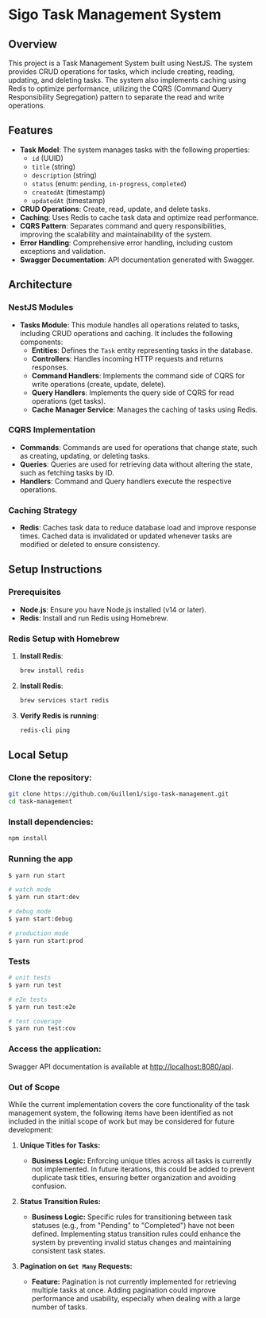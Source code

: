 # Sigo Task Management System

## Overview

This project is a Task Management System built using NestJS. The system provides CRUD operations for tasks, which include creating, reading, updating, and deleting tasks. The system also implements caching using Redis to optimize performance, utilizing the CQRS (Command Query Responsibility Segregation) pattern to separate the read and write operations.

## Features

- **Task Model**: The system manages tasks with the following properties:
  - `id` (UUID)
  - `title` (string)
  - `description` (string)
  - `status` (enum: `pending`, `in-progress`, `completed`)
  - `createdAt` (timestamp)
  - `updatedAt` (timestamp)
- **CRUD Operations**: Create, read, update, and delete tasks.
- **Caching**: Uses Redis to cache task data and optimize read performance.
- **CQRS Pattern**: Separates command and query responsibilities, improving the scalability and maintainability of the system.
- **Error Handling**: Comprehensive error handling, including custom exceptions and validation.
- **Swagger Documentation**: API documentation generated with Swagger.

## Architecture

### NestJS Modules

- **Tasks Module**: This module handles all operations related to tasks, including CRUD operations and caching. It includes the following components:
  - **Entities**: Defines the `Task` entity representing tasks in the database.
  - **Controllers**: Handles incoming HTTP requests and returns responses.
  - **Command Handlers**: Implements the command side of CQRS for write operations (create, update, delete).
  - **Query Handlers**: Implements the query side of CQRS for read operations (get tasks).
  - **Cache Manager Service**: Manages the caching of tasks using Redis.

### CQRS Implementation

- **Commands**: Commands are used for operations that change state, such as creating, updating, or deleting tasks.
- **Queries**: Queries are used for retrieving data without altering the state, such as fetching tasks by ID.
- **Handlers**: Command and Query handlers execute the respective operations.

### Caching Strategy

- **Redis**: Caches task data to reduce database load and improve response times. Cached data is invalidated or updated whenever tasks are modified or deleted to ensure consistency.

## Setup Instructions

### Prerequisites

- **Node.js**: Ensure you have Node.js installed (v14 or later).
- **Redis**: Install and run Redis using Homebrew.

### Redis Setup with Homebrew

1. **Install Redis**:
   ```bash
   brew install redis
   ```
2. **Install Redis**:
   ```bash
   brew services start redis
   ```

3. **Verify Redis is running**:   
   ```bash
   redis-cli ping
   ```

## Local Setup

### Clone the repository:

```bash
git clone https://github.com/Guillen1/sigo-task-management.git
cd task-management  
```
### Install dependencies:

```bash
npm install
```

### Running the app

```bash
$ yarn run start

# watch mode
$ yarn run start:dev

# debug mode 
$ yarn start:debug

# production mode
$ yarn run start:prod
```

### Tests

```bash
# unit tests
$ yarn run test

# e2e tests
$ yarn run test:e2e

# test coverage
$ yarn run test:cov
```

### Access the application:

Swagger API documentation is available at [http://localhost:8080/api](http://localhost:8080/api).


### Out of Scope

While the current implementation covers the core functionality of the task management system, the following items have been identified as not included in the initial scope of work but may be considered for future development:

1. **Unique Titles for Tasks:**
   - **Business Logic:** Enforcing unique titles across all tasks is currently not implemented. In future iterations, this could be added to prevent duplicate task titles, ensuring better organization and avoiding confusion.

2. **Status Transition Rules:**
   - **Business Logic:** Specific rules for transitioning between task statuses (e.g., from "Pending" to "Completed") have not been defined. Implementing status transition rules could enhance the system by preventing invalid status changes and maintaining consistent task states.

3. **Pagination on `Get Many` Requests:**
   - **Feature:** Pagination is not currently implemented for retrieving multiple tasks at once. Adding pagination could improve performance and usability, especially when dealing with a large number of tasks.
